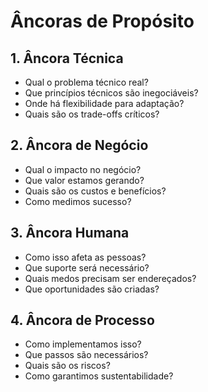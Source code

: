 # Âncoras de Propósito

## 1. Âncora Técnica
- Qual o problema técnico real?
- Que princípios técnicos são inegociáveis?
- Onde há flexibilidade para adaptação?
- Quais são os trade-offs críticos?

## 2. Âncora de Negócio
- Qual o impacto no negócio?
- Que valor estamos gerando?
- Quais são os custos e benefícios?
- Como medimos sucesso?

## 3. Âncora Humana
- Como isso afeta as pessoas?
- Que suporte será necessário?
- Quais medos precisam ser endereçados?
- Que oportunidades são criadas?

## 4. Âncora de Processo
- Como implementamos isso?
- Que passos são necessários?
- Quais são os riscos?
- Como garantimos sustentabilidade?